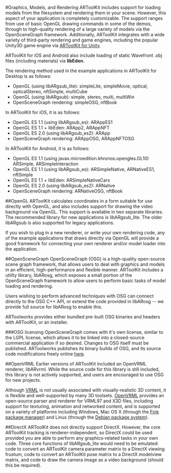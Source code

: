 #Graphics, Models, and Rendering
ARToolKit includes support for loading models from the filesystem and rendering them in your scene. However, this aspect of your application is completely customizable. The support ranges from use of basic OpenGL drawing commands in some of the demos, through to high-quality rendering of a large variety of models via the OpenSceneGraph framework. Additionally, ARToolKit integrates with a wide variety of third-party rendering and game engines, including the popular Unity3D game engine via [ARToolKit for Unity][artk_unity].

ARToolKit for iOS and Android also include loading of static Wavefront .obj files (including materials) via **libEden**.

The rendering method used in the example applications in ARToolKit for Desktop is as follows:

-   OpenGL (using libARgsub_lite): simpleLite, simpleMovie, optical, opticalStereo, nftSimple, multiCube
-   OpenGL (using libARgsub): simple, stereo, multi, multiWin
-   OpenSceneGraph rendering: simpleOSG, nftBook

In ARToolKit for iOS, it is as follows:

-   OpenGL ES 1.1 (using libARgsub_es): ARAppES1
-   OpenGL ES 1.1 + libEden: ARApp2, ARAppNFT
-   OpenGL ES 2.0 (using libARgsub_es2): ARApp
-   OpenSceneGraph rendering: ARAppOSG, ARAppNFTOSG

In ARToolKit for Android, it is as follows:

-   OpenGL ES 1.1 (using javax.microedition.khronos.opengles.GL10) ARSimple, ARSimpleInteraction
-   OpenGL ES 1.1 (using libARgsub_es): ARSimpleNative, ARNativeES1, nftSimple
-   OpenGL ES 1.1 + libEden: ARSimpleNativeCars
-   OpenGL ES 2.0 (using libARgsub_es2): ARNative
-   OpenSceneGraph rendering: ARNativeOSG, nftBook

##OpenGL
ARToolKit calculates coordinates in a form suitable for use directly with OpenGL, and also includes support for drawing the video background via OpenGL. This support is available in two separate libraries. The recommended library for new applications is libARgsub_lite. The older libARgsub is also supported for legacy applications.

If you wish to plug in a new renderer, or write your own rendering code, any of the example applications that draws directly via OpenGL will provide a good framework for connecting your own renderer and/or model loader into the application.

##OpenSceneGraph
OpenSceneGraph (OSG) is a high-quality open-source scene graph framework, that allows users to deal with graphics and models in an efficient, high-performance and flexible manner. ARToolKit includes a utility library, libARosg, which exposes a small portion of the OpenSceneGraph framework to allow users to perform basic tasks of model loading and rendering.

Users wishing to perform advanced techniques with OSG can connect directly to the OSG C++ API, or extend the code provided in libARosg -- we provide full source for libARosg to enable this.

ARToolworks provides either bundled pre-built OSG binaries and headers with ARToolKit, or an installer.

###OSG licensing
OpenSceneGraph comes with it's own license, similar to the LGPL license, which allows it to be linked into a closed-source commercial application if so desired. Changes to OSG itself must be published. ARToolworks publishes its binary builds of OSG, and its source code modifications freely online [here][2].

##OpenVRML
Earlier versions of ARToolKit included an OpenVRML renderer, libARvrml. While the source code for this library is still included, this library is not actively supported, and users are encouraged to use OSG for new projects.

Although [VRML][5] is not usually associated with visually-realistic 3D content, it is flexible and well-supported by many 3D toolsets. [OpenVRML][6] provides an open-source parser and renderer for VRML97 and X3D files, including support for texturing, animation and networked content, and is supported on a variety of platforms including Windows, Mac OS X (through the [Fink package manager][3]) and Linux (through the [Debian package system][4]).

##DirectX
ARToolKit does not directly support DirectX. However, the core ARToolKit tracking is renderer-independent, so DirectX could be used provided you are able to perform any graphics-related tasks in your own code. Three core functions of libARgsub_lite would need to be emulated: code to convert an ARToolKit camera parameter matrix to a DirectX viewing frustum, code to convert an ARToolKit pose matrix to a DirectX modelview matrix, and code to draw the camera image as a video background (should this be required).

[artk_unity]: ../6_Unity/unity_about.md
[2]: http://www.artoolworks.com/dist/openscenegraph/
[3]: http://pdb.finkproject.org/pdb/search.php?summary=openvrml
[4]: http://packages.debian.org/src:openvrml
[5]: http://en.wikipedia.org/wiki/VRML
[6]: http://www.openvrml.org
